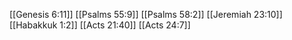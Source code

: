 [[Genesis 6:11]]
[[Psalms 55:9]]
[[Psalms 58:2]]
[[Jeremiah 23:10]]
[[Habakkuk 1:2]]
[[Acts 21:40]]
[[Acts 24:7]]
